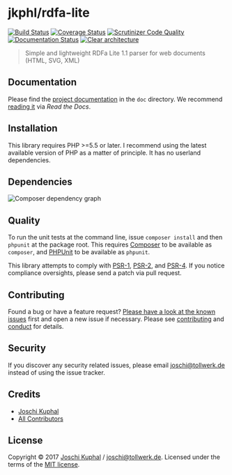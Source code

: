 # jkphl/rdfa-lite

[![Build Status][travis-image]][travis-url] [![Coverage Status][coveralls-image]][coveralls-url] [![Scrutinizer Code Quality][scrutinizer-image]][scrutinizer-url]  [![Documentation Status][readthedocs-image]][readthedocs-url]  [![Clear architecture][clear-architecture-image]][clear-architecture-url]

> Simple and lightweight RDFa Lite 1.1 parser for web documents (HTML, SVG, XML)

## Documentation

Please find the [project documentation](doc/index.md) in the `doc` directory. We recommend [reading it](http://jkphl-rdfa-lite.readthedocs.io/) via *Read the Docs*.

## Installation

This library requires PHP >=5.5 or later. I recommend using the latest available version of PHP as a matter of principle. It has no userland dependencies.

## Dependencies

![Composer dependency graph](https://rawgit.com/jkphl/rdfa-lite/master/doc/dependencies.svg)

## Quality

To run the unit tests at the command line, issue `composer install` and then `phpunit` at the package root. This requires [Composer](http://getcomposer.org/) to be available as `composer`, and [PHPUnit](http://phpunit.de/manual/) to be available as `phpunit`.

This library attempts to comply with [PSR-1][], [PSR-2][], and [PSR-4][]. If you notice compliance oversights, please send a patch via pull request.

## Contributing

Found a bug or have a feature request? [Please have a look at the known issues](https://github.com/jkphl/rdfa-lite/issues) first and open a new issue if necessary. Please see [contributing](CONTRIBUTING.md) and [conduct](CONDUCT.md) for details.

## Security

If you discover any security related issues, please email joschi@tollwerk.de instead of using the issue tracker.

## Credits

- [Joschi Kuphal][author-url]
- [All Contributors](../../contributors)

## License

Copyright © 2017 [Joschi Kuphal][author-url] / joschi@tollwerk.de. Licensed under the terms of the [MIT license](LICENSE).


[travis-image]: https://secure.travis-ci.org/jkphl/rdfa-lite.svg
[travis-url]: https://travis-ci.org/jkphl/rdfa-lite
[coveralls-image]: https://coveralls.io/repos/jkphl/rdfa-lite/badge.svg?branch=master&service=github
[coveralls-url]: https://coveralls.io/github/jkphl/rdfa-lite?branch=master
[scrutinizer-image]: https://scrutinizer-ci.com/g/jkphl/rdfa-lite/badges/quality-score.png?b=master
[scrutinizer-url]: https://scrutinizer-ci.com/g/jkphl/rdfa-lite/?branch=master
[readthedocs-image]: https://readthedocs.org/projects/jkphl-rdfa-lite/badge/?version=latest
[readthedocs-url]: http://jkphl-rdfa-lite.readthedocs.io/en/latest/?badge=latest
[clear-architecture-image]: https://img.shields.io/badge/Clear%20Architecture-%E2%9C%94-brightgreen.svg
[clear-architecture-url]: https://github.com/jkphl/clear-architecture
[author-url]: https://jkphl.is
[PSR-1]: https://github.com/php-fig/fig-standards/blob/master/accepted/PSR-1-basic-coding-standard.md
[PSR-2]: https://github.com/php-fig/fig-standards/blob/master/accepted/PSR-2-coding-style-guide.md
[PSR-4]: https://github.com/php-fig/fig-standards/blob/master/accepted/PSR-4-autoloader.md
